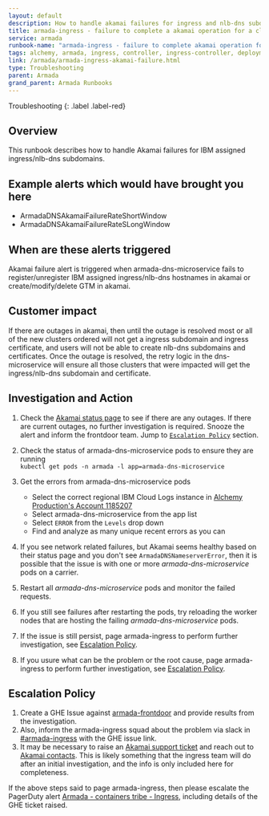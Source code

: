 ```yaml
---
layout: default
description: How to handle akamai failures for ingress and nlb-dns subdomains
title: armada-ingress - failure to complete a akamai operation for a cluster
service: armada
runbook-name: "armada-ingress - failure to complete akamai operation for cluster"
tags: alchemy, armada, ingress, controller, ingress-controller, deployment, subdomain, domain, akamai
link: /armada/armada-ingress-akamai-failure.html
type: Troubleshooting
parent: Armada
grand_parent: Armada Runbooks
---
```


Troubleshooting
{: .label .label-red}

## Overview

This runbook describes how to handle Akamai failures for IBM assigned ingress/nlb-dns subdomains.

## Example alerts which would have brought you here

- ArmadaDNSAkamaiFailureRateShortWindow
- ArmadaDNSAkamaiFailureRateSLongWindow

## When are these alerts triggered

Akamai failure alert is triggered when armada-dns-microservice fails to register/unregister IBM assigned ingress/nlb-dns hostnames in akamai or create/modify/delete GTM in akamai.

## Customer impact

If there are outages in akamai, then until the outage is resolved most or all of the new clusters ordered will not get a ingress subdomain and ingress certificate, and users will not be able to create nlb-dns subdomains and certificates. Once the outage is resolved, the retry logic in the dns-microservice will ensure all those clusters that were impacted will get the ingress/nlb-dns subdomain and certificate.

## Investigation and Action

1. Check the [Akamai status page](https://edgedns.status.akamai.com/) to see if there are any outages. If there are current outages, no further investigation is required. Snooze the alert and inform the frontdoor team. Jump to [`Escalation Policy`](#escalation-policy) section.

1. Check the status of armada-dns-microservice pods to ensure they are running  
    `kubectl get pods -n armada -l app=armada-dns-microservice`
1. Get the errors from armada-dns-microservice pods  
   -  Select the correct regional IBM Cloud Logs instance in [Alchemy Production's Account 1185207](https://cloud.ibm.com/observe/logging)
   - Select armada-dns-microservice from the app list
   - Select `ERROR` from the `Levels` drop down
   - Find and analyze as many unique recent errors as you can 
1. If you see network related failures, but Akamai seems healthy based on their status page and you don't see `ArmadaDNSNameserverError`, then it is possible that the issue is with one or more _armada-dns-microservice_ pods on a carrier.
  1. Restart all _armada-dns-microservice_ pods and monitor the failed requests.
  1. If you still see failures after restarting the pods, try reloading the worker nodes that are hosting the failing _armada-dns-microservice_ pods.
  1. If the issue is still persist, page armada-ingress to perform further investigation, see [Escalation Policy](#escalation-policy).

1. If you usure what can be the problem or the root cause, page armada-ingress to perform further investigation, see [Escalation Policy](#escalation-policy).

## Escalation Policy

1. Create a GHE Issue against [armada-frontdoor](https://github.ibm.com/alchemy-containers/armada-frontdoor/issues/) and provide results from the investigation.
1. Also, inform the armada-ingress squad about the problem via slack in [#armada-ingress](https://ibm-containers.slack.com/archives/armada-ingress) with the GHE issue link.
1. It may be necessary to raise an [Akamai support ticket](https://github.ibm.com/alchemy-containers/armada-frontdoor/blob/master/wiki/Important-Contacts/README.md#support-cases) and reach out to [Akamai contacts](https://github.ibm.com/alchemy-containers/armada-frontdoor/blob/master/wiki/Important-Contacts/README.md#akamai). This is likely something that the ingress team will do after an initial investigation, and the info is only included here for completeness.

If the above steps said to page armada-ingress, then please escalate the PagerDuty alert  [Armada - containers tribe - Ingress](https://ibm.pagerduty.com/escalation_policies#PPDGLNB), including details of the GHE ticket raised.